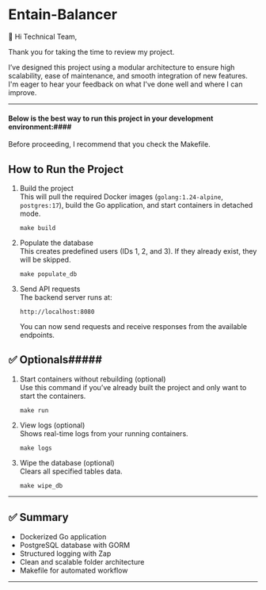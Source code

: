 # Entain-Balancer

👋 Hi Technical Team,

Thank you for taking the time to review my project.

I’ve designed this project using a modular architecture to ensure high scalability, ease of maintenance, and smooth integration of new features. I'm eager to hear your feedback on what I've done well and where I can improve.

---

#### Below is the best way to run this project in your development environment:####

Before proceeding, I recommend that you check the Makefile.

## How to Run the Project

1. Build the project  
   This will pull the required Docker images (`golang:1.24-alpine`, `postgres:17`), build the Go application, and start containers in detached mode.

   ``make build``

2. Populate the database  
   This creates predefined users (IDs 1, 2, and 3). If they already exist, they will be skipped.

   ``make populate_db``


3. Send API requests  
   The backend server runs at:

   ``http://localhost:8080``

   You can now send requests and receive responses from the available endpoints.

## ✅ Optionals#####

1. Start containers without rebuilding (optional)  
   Use this command if you’ve already built the project and only want to start the containers.

   ``make run``

2. View logs (optional)  
   Shows real-time logs from your running containers.

   ``make logs``

3. Wipe the database (optional)  
   Clears all specified tables data.

   ``make wipe_db``


---

## ✅ Summary

- Dockerized Go application
- PostgreSQL database with GORM
- Structured logging with Zap
- Clean and scalable folder architecture
- Makefile for automated workflow

---
